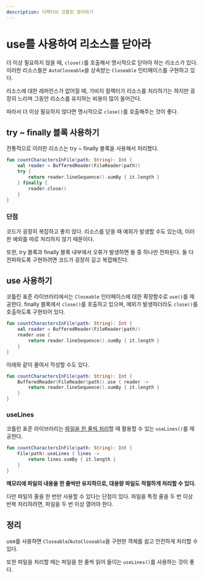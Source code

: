 ```yaml
---
description: 이펙티브 코틀린 정리하기
---
```


# use를 사용하여 리소스를 닫아라

더 이상 필요하지 않을 때, `close()`를 호출해서 명시적으로 닫아야 하는 리소스가 있다. 이러한 리소스들은 `AutoCloseable`을 상속받는 `Closeable` 인터페이스를 구현하고 있다.

리소스에 대한 레퍼런스가 없어질 때, 가비지 컬렉터가 리소스를 처리하기는 하지만 굉장히 느리며 그동안 리소스를 유지하는 비용이 많이 들어간다.

따라서 더 이상 필요하지 않다면 명시적으로 `close()`를 호출해주는 것이 좋다.

## try ~ finally 블록 사용하기

전통적으로 이러한 리소스는 try ~ finally 블록을 사용해서 처리했다.

```kotlin
fun countCharactersInFile(path: String): Int {
    val reader = BufferedReader(FileReader(path))
    try {
        return reader.lineSequence().sumBy { it.length }
    } finally {
        reader.close()
    }
}
```

### 단점

코드가 굉장히 복잡하고 좋지 않다. 리소스를 닫을 때 예외가 발생할 수도 있는데, 이러한 예외를 따로 처리하지 않기 때문이다.

또한, try 블록과 finally 블록 내부에서 오류가 발생하면 둘 중 하나만 전파된다. 둘 다 전파하도록 구현하려면 코드가 굉장히 길고 복잡해진다.

## use 사용하기

코틀린 표준 라이브러리에서는 `Closeable` 인터페이스에 대한 확장함수로 `use()`를 제공한다. finally 블록에서 `close()`를 호출하고 있으며, 예외가 발생하더라도 `close()`를 호출하도록 구현되어 있다.

```kotlin
fun countCharactersInFile(path: String): Int {
    val reader = BufferedReader(FileReader(path))
    reader.use {
        return reader.lineSequence().sumBy { it.length }
    }
}
```

아래와 같이 줄여서 작성할 수도 있다.

```kotlin
fun countCharactersInFile(path: String): Int {
    BufferedReader(FileReader(path)).use { reader ->
        return reader.lineSequence().sumBy { it.length }
    }
}
```

### useLines

코틀린 표준 라이브러리는 <u>파일을 한 줄씩 처리</u>할 때 활용할 수 있는 `useLines()`를 제공한다.

```kotlin
fun countCharactersInFile(path: String): Int {
    File(path).useLines { lines -> 
        return lines.sumBy { it.length }
    }
}
```

**메모리에 파일의 내용을 한 줄씩만 유지하므로, 대용량 파일도 적절하게 처리할 수 있다.**

다만 파일의 줄을 한 번만 사용할 수 있다는 단점이 있다. 파일을 특정 줄을 두 번 이상 반복 처리하려면, 파일을 두 번 이상 열어야 한다.

## 정리

use를 사용하면 `Closeable`/`AutoCloseable`을 구현한 객체를 쉽고 안전하게 처리할 수 있다.

또한 파일을 처리할 때는 파일을 한 줄씩 읽어 들이는 `useLines()`를 사용하는 것이 좋다.